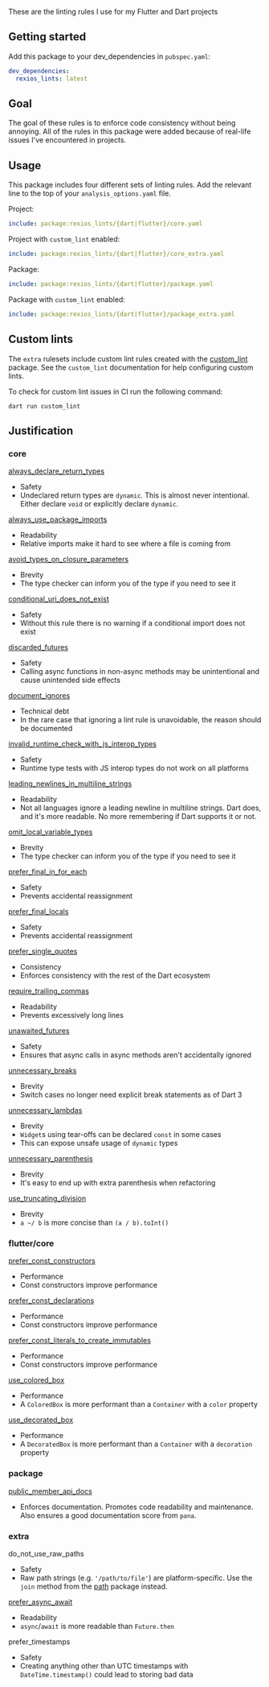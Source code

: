These are the linting rules I use for my Flutter and Dart projects

## Getting started

Add this package to your dev_dependencies in `pubspec.yaml`:

```yaml
dev_dependencies:
  rexios_lints: latest
```

## Goal

The goal of these rules is to enforce code consistency without being annoying. All of the rules in this package were added because of real-life issues I've encountered in projects.

## Usage

This package includes four different sets of linting rules. Add the relevant line to the top of your `analysis_options.yaml` file.

Project:

```yaml
include: package:rexios_lints/{dart|flutter}/core.yaml
```

Project with `custom_lint` enabled:

```yaml
include: package:rexios_lints/{dart|flutter}/core_extra.yaml
```

Package:

```yaml
include: package:rexios_lints/{dart|flutter}/package.yaml
```

Package with `custom_lint` enabled:

```yaml
include: package:rexios_lints/{dart|flutter}/package_extra.yaml
```

## Custom lints

The `extra` rulesets include custom lint rules created with the [custom_lint](https://pub.dev/packages/custom_lint) package. See the `custom_lint` documentation for help configuring custom lints.

To check for custom lint issues in CI run the following command:

```console
dart run custom_lint
```

## Justification

### core

[always_declare_return_types](https://dart.dev/tools/linter-rules/always_declare_return_types)

- Safety
- Undeclared return types are `dynamic`. This is almost never intentional. Either declare `void` or explicitly declare `dynamic`.

[always_use_package_imports](https://dart.dev/tools/linter-rules/always_use_package_imports)

- Readability
- Relative imports make it hard to see where a file is coming from

[avoid_types_on_closure_parameters](https://dart.dev/tools/linter-rules/avoid_types_on_closure_parameters)

- Brevity
- The type checker can inform you of the type if you need to see it

[conditional_uri_does_not_exist](https://dart.dev/tools/linter-rules/conditional_uri_does_not_exist)

- Safety
- Without this rule there is no warning if a conditional import does not exist

[discarded_futures](https://dart.dev/tools/linter-rules/discarded_futures)

- Safety
- Calling async functions in non-async methods may be unintentional and cause unintended side effects

[document_ignores](https://dart.dev/tools/linter-rules/document_ignores)

- Technical debt
- In the rare case that ignoring a lint rule is unavoidable, the reason should be documented

[invalid_runtime_check_with_js_interop_types](https://dart.dev/tools/linter-rules/invalid_runtime_check_with_js_interop_types)

- Safety
- Runtime type tests with JS interop types do not work on all platforms

[leading_newlines_in_multiline_strings](https://dart.dev/tools/linter-rules/leading_newlines_in_multiline_strings)

- Readability
- Not all languages ignore a leading newline in multiline strings. Dart does, and it's more readable. No more remembering if Dart supports it or not.

[omit_local_variable_types](https://dart.dev/tools/linter-rules/omit_local_variable_types)

- Brevity
- The type checker can inform you of the type if you need to see it

[prefer_final_in_for_each](https://dart.dev/tools/linter-rules/prefer_final_in_for_each)

- Safety
- Prevents accidental reassignment

[prefer_final_locals](https://dart.dev/tools/linter-rules/prefer_final_locals)

- Safety
- Prevents accidental reassignment

[prefer_single_quotes](https://dart.dev/tools/linter-rules/prefer_single_quotes)

- Consistency
- Enforces consistency with the rest of the Dart ecosystem

[require_trailing_commas](https://dart.dev/tools/linter-rules/require_trailing_commas)

- Readability
- Prevents excessively long lines

[unawaited_futures](https://dart.dev/tools/linter-rules/unawaited_futures)

- Safety
- Ensures that async calls in async methods aren't accidentally ignored

[unnecessary_breaks](https://dart.dev/tools/linter-rules/unnecessary_breaks)

- Brevity
- Switch cases no longer need explicit break statements as of Dart 3

[unnecessary_lambdas](https://dart.dev/tools/linter-rules/unnecessary_lambdas)

- Brevity
- `Widget`s using tear-offs can be declared `const` in some cases
- This can expose unsafe usage of `dynamic` types

[unnecessary_parenthesis](https://dart.dev/tools/linter-rules/unnecessary_parenthesis)

- Brevity
- It's easy to end up with extra parenthesis when refactoring

[use_truncating_division](https://dart.dev/tools/linter-rules/use_truncating_division)

- Brevity
- `a ~/ b` is more concise than `(a / b).toInt()`

### flutter/core

[prefer_const_constructors](https://dart.dev/tools/linter-rules/prefer_const_constructors)

- Performance
- Const constructors improve performance

[prefer_const_declarations](https://dart.dev/tools/linter-rules/prefer_const_declarations)

- Performance
- Const constructors improve performance

[prefer_const_literals_to_create_immutables](https://dart.dev/tools/linter-rules/prefer_const_literals_to_create_immutables)

- Performance
- Const constructors improve performance

[use_colored_box](https://dart.dev/tools/linter-rules/use_colored_box)

- Performance
- A `ColoredBox` is more performant than a `Container` with a `color` property

[use_decorated_box](https://dart.dev/tools/linter-rules/use_decorated_box)

- Performance
- A `DecoratedBox` is more performant than a `Container` with a `decoration` property

### package

[public_member_api_docs](https://dart.dev/tools/linter-rules/public_member_api_docs)

- Enforces documentation. Promotes code readability and maintenance. Also ensures a good documentation score from `pana`.

### extra

do_not_use_raw_paths

- Safety
- Raw path strings (e.g. `'/path/to/file'`) are platform-specific. Use the `join` method from the [path](https://pub.dev/packages/path) package instead.

[prefer_async_await](https://dart.dev/effective-dart/usage#prefer-asyncawait-over-using-raw-futures)

- Readability
- `async`/`await` is more readable than `Future.then`

prefer_timestamps

- Safety
- Creating anything other than UTC timestamps with `DateTime.timestamp()` could lead to storing bad data
